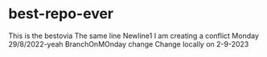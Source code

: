 # best-repo-ever
This is the bestovia
The same line
Newline1 I am creating a conflict
Monday 29/8/2022-yeah
BranchOnMOnday change
Change locally on 2-9-2023